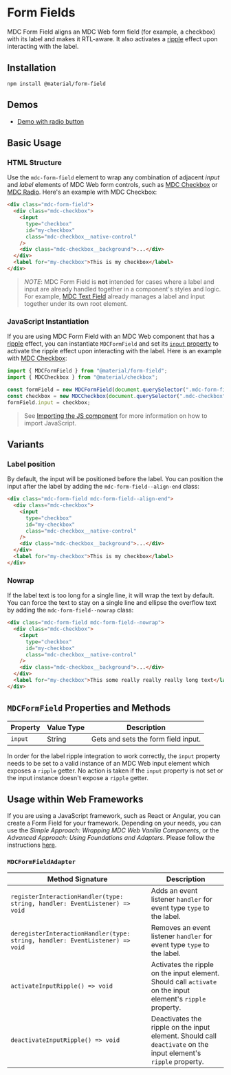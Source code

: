<!--docs:
title: "Form Fields"
layout: detail
section: components
path: /catalog/input-controls/form-fields/
-->

# Form Fields

MDC Form Field aligns an MDC Web form field (for example, a checkbox) with its label and makes it RTL-aware. It also activates a [ripple](../mdc-ripple) effect upon interacting with the label.

## Installation

```
npm install @material/form-field
```

## Demos

<ul class="icon-list">
  <li class="icon-list-item icon-list-item--link">
    <a href="https://material-components.github.io/material-components-web-catalog/#/component/radio">Demo with radio button</a>
  </li>
</ul>

## Basic Usage

### HTML Structure

Use the `mdc-form-field` element to wrap any combination of adjacent _input_ and _label_ elements of MDC Web form controls, such as [MDC Checkbox](../mdc-checkbox) or [MDC Radio](../mdc-radio). Here's an example with MDC Checkbox:

```html
<div class="mdc-form-field">
  <div class="mdc-checkbox">
    <input
      type="checkbox"
      id="my-checkbox"
      class="mdc-checkbox__native-control"
    />
    <div class="mdc-checkbox__background">...</div>
  </div>
  <label for="my-checkbox">This is my checkbox</label>
</div>
```

> _NOTE_: MDC Form Field is **not** intended for cases where a label and input are already handled together in a component's styles and logic. For example, [MDC Text Field](../mdc-textfield) already manages a label and input together under its own root element.

### JavaScript Instantiation

If you are using MDC Form Field with an MDC Web component that has a [ripple](../mdc-ripple) effect, you can instantiate `MDCFormField` and set its [`input` property](#mdcformfield-properties-and-methods) to activate the ripple effect upon interacting with the label. Here is an example with [MDC Checkbox](../mdc-checkbox):

```js
import { MDCFormField } from "@material/form-field";
import { MDCCheckbox } from "@material/checkbox";

const formField = new MDCFormField(document.querySelector(".mdc-form-field"));
const checkbox = new MDCCheckbox(document.querySelector(".mdc-checkbox"));
formField.input = checkbox;
```

> See [Importing the JS component](../../docs/importing-js.md) for more information on how to import JavaScript.

## Variants

### Label position

By default, the input will be positioned before the label. You can position the input after the label by adding the `mdc-form-field--align-end` class:

```html
<div class="mdc-form-field mdc-form-field--align-end">
  <div class="mdc-checkbox">
    <input
      type="checkbox"
      id="my-checkbox"
      class="mdc-checkbox__native-control"
    />
    <div class="mdc-checkbox__background">...</div>
  </div>
  <label for="my-checkbox">This is my checkbox</label>
</div>
```

### Nowrap

If the label text is too long for a single line, it will wrap the text by default. You can force the text to stay on a single line and ellipse the overflow text by adding the `mdc-form-field--nowrap` class:

```html
<div class="mdc-form-field mdc-form-field--nowrap">
  <div class="mdc-checkbox">
    <input
      type="checkbox"
      id="my-checkbox"
      class="mdc-checkbox__native-control"
    />
    <div class="mdc-checkbox__background">...</div>
  </div>
  <label for="my-checkbox">This some really really really long text</label>
</div>
```

## `MDCFormField` Properties and Methods

| Property | Value Type | Description                         |
| -------- | ---------- | ----------------------------------- |
| `input`  | String     | Gets and sets the form field input. |

In order for the label ripple integration to work correctly, the `input` property needs to be set to a valid instance of an MDC Web input element which exposes a `ripple` getter. No action is taken if the `input` property is not set or the input instance doesn't expose a `ripple` getter.

## Usage within Web Frameworks

If you are using a JavaScript framework, such as React or Angular, you can create a Form Field for your framework. Depending on your needs, you can use the _Simple Approach: Wrapping MDC Web Vanilla Components_, or the _Advanced Approach: Using Foundations and Adapters_. Please follow the instructions [here](../../docs/integrating-into-frameworks.md).

### `MDCFormFieldAdapter`

| Method Signature                                                             | Description                                                                                                     |
| ---------------------------------------------------------------------------- | --------------------------------------------------------------------------------------------------------------- |
| `registerInteractionHandler(type: string, handler: EventListener) => void`   | Adds an event listener `handler` for event type `type` to the label.                                            |
| `deregisterInteractionHandler(type: string, handler: EventListener) => void` | Removes an event listener `handler` for event type `type` to the label.                                         |
| `activateInputRipple() => void`                                              | Activates the ripple on the input element. Should call `activate` on the input element's `ripple` property.     |
| `deactivateInputRipple() => void`                                            | Deactivates the ripple on the input element. Should call `deactivate` on the input element's `ripple` property. |
